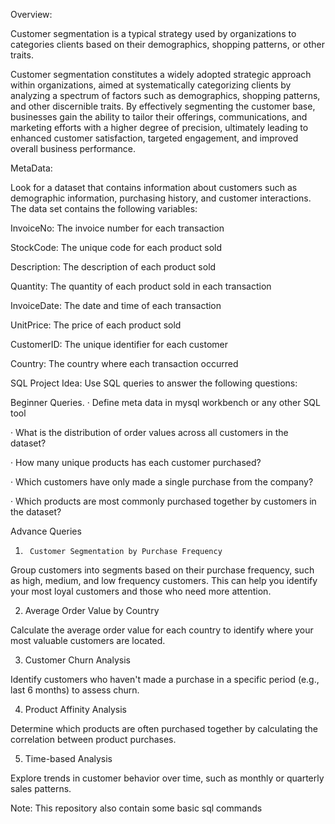 Overview:

Customer segmentation is a typical strategy used by organizations to categories clients based on their demographics, shopping patterns, or other traits.

Customer segmentation constitutes a widely adopted strategic approach within organizations, aimed at systematically categorizing clients by analyzing a spectrum of factors such as demographics, shopping patterns, and other discernible traits. By effectively segmenting the customer base, businesses gain the ability to tailor their offerings, communications, and marketing efforts with a higher degree of precision, ultimately leading to enhanced customer satisfaction, targeted engagement, and improved overall business performance.

MetaData:

 Look for a dataset that contains information about customers such as demographic information, purchasing history, and customer interactions. The data set contains the following variables:

InvoiceNo: The invoice number for each transaction

StockCode: The unique code for each product sold

Description: The description of each product sold

Quantity: The quantity of each product sold in each transaction

InvoiceDate: The date and time of each transaction

UnitPrice: The price of each product sold

CustomerID: The unique identifier for each customer

Country: The country where each transaction occurred

SQL Project Idea: Use SQL queries to answer the following questions:

 

Beginner Queries.
·        Define meta data in mysql workbench or any other SQL tool

·        What is the distribution of order values across all customers in the dataset?

·        How many unique products has each customer purchased?

·        Which customers have only made a single purchase from the company?

·        Which products are most commonly purchased together by customers in the dataset?

 

Advance Queries
1.      Customer Segmentation by Purchase Frequency

Group customers into segments based on their purchase frequency, such as high, medium, and low frequency customers. This can help you identify your most loyal customers and those who need more attention.

2. Average Order Value by Country

Calculate the average order value for each country to identify where your most valuable customers are located.

3. Customer Churn Analysis

 Identify customers who haven't made a purchase in a specific period (e.g., last 6 months) to assess churn.

4. Product Affinity Analysis

Determine which products are often purchased together by calculating the correlation between product purchases.

5. Time-based Analysis

  Explore trends in customer behavior over time, such as monthly or quarterly sales patterns.

  Note: This repository also contain some basic sql commands
